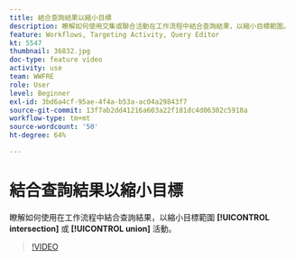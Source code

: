 ```yaml
---
title: 結合查詢結果以縮小目標
description: 瞭解如何使用交集或聯合活動在工作流程中結合查詢結果，以縮小目標範圍。
feature: Workflows, Targeting Activity, Query Editor
kt: 5547
thumbnail: 36832.jpg
doc-type: feature video
activity: use
team: WWFRE
role: User
level: Beginner
exl-id: 3bd6a4cf-95ae-4f4a-b53a-ac04a29843f7
source-git-commit: 13f7ab2dd41216a603a22f181dc4d06302c5918a
workflow-type: tm+mt
source-wordcount: '50'
ht-degree: 64%

---
```


# 結合查詢結果以縮小目標

瞭解如何使用在工作流程中結合查詢結果，以縮小目標範圍 **[!UICONTROL intersection]** 或 **[!UICONTROL union]** 活動。

>[!VIDEO](https://video.tv.adobe.com/v/36832?quality=12&learn=on)
